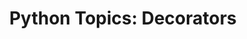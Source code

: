 ---
layout: post
title:  "Python Topics: Decorators"
categories: python programming
tags: python decorators
---